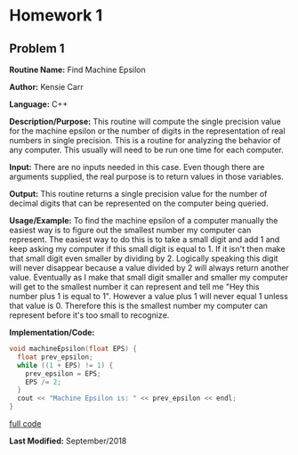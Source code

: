 # Homework 1

## Problem 1

**Routine Name:**           Find Machine Epsilon

**Author:** Kensie Carr

**Language:** C++

**Description/Purpose:** This routine will compute the single precision value for the machine epsilon or the number of digits
in the representation of real numbers in single precision. This is a routine for analyzing the behavior of any computer. This
usually will need to be run one time for each computer.

**Input:** There are no inputs needed in this case. Even though there are arguments supplied, the real purpose is to
return values in those variables.

**Output:** This routine returns a single precision value for the number of decimal digits that can be represented on the
computer being queried.

**Usage/Example:**
To find the machine epsilon of a computer manually the easiest way is to figure out the smallest number my computer can represent. The easiest way to do this is to take a small digit and add 1 and keep asking my computer if this small digit is equal to 1. If it isn't then make that small digit even smaller by dividing by 2. Logically speaking this digit will never disappear because a value divided by 2 will always return another value. Eventually as I make that small digit smaller and smaller my computer will get to the smallest number it can represent and tell me "Hey this number plus 1 is equal to 1". However a value plus 1 will never equal 1 unless that value is 0. Therefore this is the smallest number my computer can represent before it's too small to recognize.

**Implementation/Code:** 
```c++ 
void machineEpsilon(float EPS) {
  float prev_epsilon;
  while ((1 + EPS) != 1) {
    prev_epsilon = EPS;
    EPS /= 2;
  }
  cout << "Machine Epsilon is: " << prev_epsilon << endl;
}
```
[full code](https://KensieCarr.github.io/Math-5620/SoftwareManual/machine_epsilon.cpp)

**Last Modified:** September/2018
